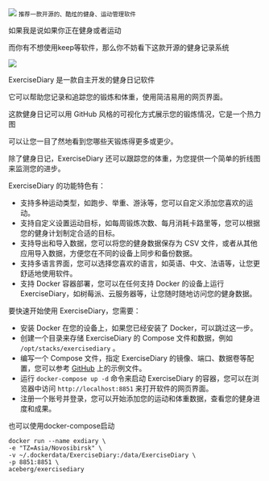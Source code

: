 <img src="/assets/image/240219-健身记录-1.png" style="max-width: 70%; height: auto;">
<small>推荐一款开源的、酷炫的健身、运动管理软件</small>


如果我是说如果你正在健身或者运动

而你有不想使用keep等软件，那么你不妨看下这款开源的健身记录系统


![](/assets/image/240219-健身记录-1.png)


ExerciseDiary 是一款自主开发的健身日记软件

它可以帮助您记录和追踪您的锻炼和体重，使用简洁易用的网页界面。

这款健身日记可以用 GitHub 风格的可视化方式展示您的锻炼情况，它是一个热力图

可以让您一目了然地看到您哪些天锻炼得更多或更少。

除了健身日记，ExerciseDiary 还可以跟踪您的体重，为您提供一个简单的折线图来监测您的进步。

ExerciseDiary 的功能特色有：

- 支持多种运动类型，如跑步、举重、游泳等，您可以自定义添加您喜欢的运动。
- 支持自定义设置运动目标，如每周锻炼次数、每月消耗卡路里等，您可以根据您的健身计划制定合适的目标。
- 支持导出和导入数据，您可以将您的健身数据保存为 CSV 文件，或者从其他应用导入数据，方便您在不同的设备上同步和备份数据。
- 支持多语言界面，您可以选择您喜欢的语言，如英语、中文、法语等，让您更舒适地使用软件。
- 支持 Docker 容器部署，您可以在任何支持 Docker 的设备上运行 ExerciseDiary，如树莓派、云服务器等，让您随时随地访问您的健身数据。

要快速开始使用 ExerciseDiary，您需要：

- 安装 Docker 在您的设备上，如果您已经安装了 Docker，可以跳过这一步。
- 创建一个目录来存储 ExerciseDiary 的 Compose 文件和数据，例如 `/opt/stacks/exercisediary` 。
- 编写一个 Compose 文件，指定 ExerciseDiary 的镜像、端口、数据卷等配置，您可以参考 [GitHub](^3^) 上的示例文件。
- 运行 `docker-compose up -d` 命令来启动 ExerciseDiary 的容器，您可以在浏览器中访问 `http://localhost:8851` 来打开软件的网页界面。
- 注册一个账号并登录，您可以开始添加您的运动和体重数据，查看您的健身进度和成果。

也可以使用docker-compose启动
```
docker run --name exdiary \
-e "TZ=Asia/Novosibirsk" \
-v ~/.dockerdata/ExerciseDiary:/data/ExerciseDiary \
-p 8851:8851 \
aceberg/exercisediary
```

